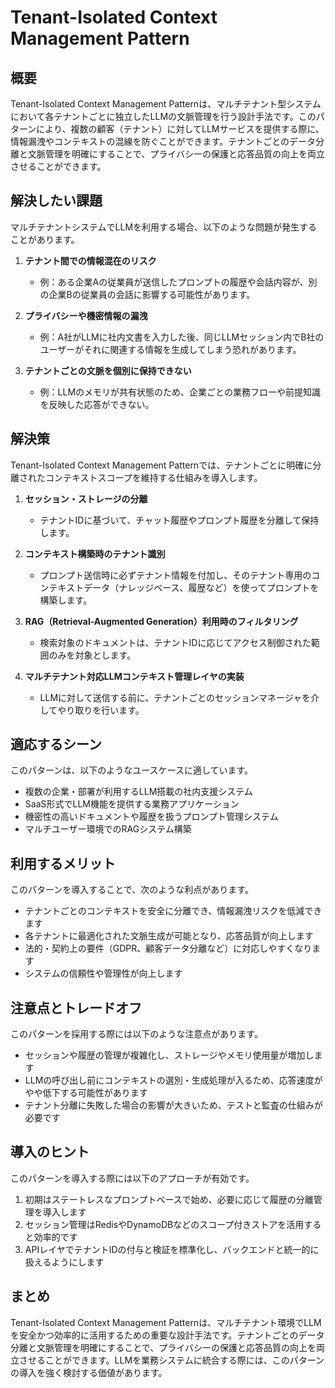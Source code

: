 # Tenant-Isolated Context Management Pattern

## 概要

Tenant-Isolated Context Management Patternは、マルチテナント型システムにおいて各テナントごとに独立したLLMの文脈管理を行う設計手法です。このパターンにより、複数の顧客（テナント）に対してLLMサービスを提供する際に、情報漏洩やコンテキストの混線を防ぐことができます。テナントごとのデータ分離と文脈管理を明確にすることで、プライバシーの保護と応答品質の向上を両立させることができます。

## 解決したい課題

マルチテナントシステムでLLMを利用する場合、以下のような問題が発生することがあります。

1. **テナント間での情報混在のリスク**
   - 例：ある企業Aの従業員が送信したプロンプトの履歴や会話内容が、別の企業Bの従業員の会話に影響する可能性があります。

2. **プライバシーや機密情報の漏洩**
   - 例：A社がLLMに社内文書を入力した後、同じLLMセッション内でB社のユーザーがそれに関連する情報を生成してしまう恐れがあります。

3. **テナントごとの文脈を個別に保持できない**
   - 例：LLMのメモリが共有状態のため、企業ごとの業務フローや前提知識を反映した応答ができない。

## 解決策

Tenant-Isolated Context Management Patternでは、テナントごとに明確に分離されたコンテキストスコープを維持する仕組みを導入します。

1. **セッション・ストレージの分離**
   - テナントIDに基づいて、チャット履歴やプロンプト履歴を分離して保持します。

2. **コンテキスト構築時のテナント識別**
   - プロンプト送信時に必ずテナント情報を付加し、そのテナント専用のコンテキストデータ（ナレッジベース、履歴など）を使ってプロンプトを構築します。

3. **RAG（Retrieval-Augmented Generation）利用時のフィルタリング**
   - 検索対象のドキュメントは、テナントIDに応じてアクセス制御された範囲のみを対象とします。

4. **マルチテナント対応LLMコンテキスト管理レイヤの実装**
   - LLMに対して送信する前に、テナントごとのセッションマネージャを介してやり取りを行います。

## 適応するシーン

このパターンは、以下のようなユースケースに適しています。

- 複数の企業・部署が利用するLLM搭載の社内支援システム
- SaaS形式でLLM機能を提供する業務アプリケーション
- 機密性の高いドキュメントや履歴を扱うプロンプト管理システム
- マルチユーザー環境でのRAGシステム構築

## 利用するメリット

このパターンを導入することで、次のような利点があります。

- テナントごとのコンテキストを安全に分離でき、情報漏洩リスクを低減できます
- 各テナントに最適化された文脈生成が可能となり、応答品質が向上します
- 法的・契約上の要件（GDPR、顧客データ分離など）に対応しやすくなります
- システムの信頼性や管理性が向上します

## 注意点とトレードオフ

このパターンを採用する際には以下のような注意点があります。

- セッションや履歴の管理が複雑化し、ストレージやメモリ使用量が増加します
- LLMの呼び出し前にコンテキストの選別・生成処理が入るため、応答速度がやや低下する可能性があります
- テナント分離に失敗した場合の影響が大きいため、テストと監査の仕組みが必要です

## 導入のヒント

このパターンを導入する際には以下のアプローチが有効です。

1. 初期はステートレスなプロンプトベースで始め、必要に応じて履歴の分離管理を導入します
2. セッション管理はRedisやDynamoDBなどのスコープ付きストアを活用すると効率的です
3. APIレイヤでテナントIDの付与と検証を標準化し、バックエンドと統一的に扱えるようにします

## まとめ

Tenant-Isolated Context Management Patternは、マルチテナント環境でLLMを安全かつ効率的に活用するための重要な設計手法です。テナントごとのデータ分離と文脈管理を明確にすることで、プライバシーの保護と応答品質の向上を両立させることができます。LLMを業務システムに統合する際には、このパターンの導入を強く検討する価値があります。
